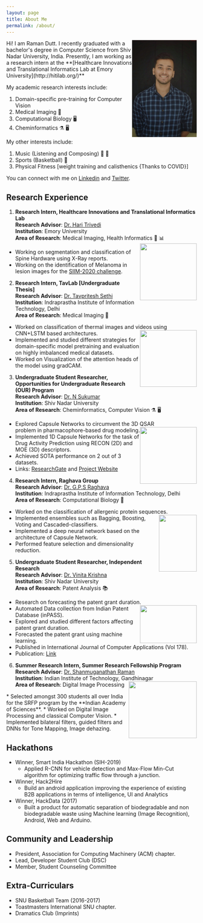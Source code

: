 ```yaml
---
layout: page
title: About Me
permalink: /about/
---
```

<img align="right" src="/images/raman.jpeg" width="171" height="256" />
Hi! I am Raman Dutt. I recently graduated with a bachelor's degree in Computer Science from Shiv Nadar University, India. Presently, I am working as a research intern at the **[Healthcare Innovations and Translational Informatics Lab at Emory University](http://hitilab.org/)**  

My academic research interests include: 
1. Domain-specific pre-training for Computer Vision
2. Medical Imaging :microscope:
3. Computational Biology :desktop_computer:
4. Cheminformatics :alembic: :desktop_computer:

My other interests include:  
1. Music (Listening and Composing) :musical_note: :guitar:
2. Sports (Basketball) :basketball:
3. Physical Fitness [weight training and calisthenics {Thanks to COVID}]   

You can connect with me on [Linkedin](https://www.linkedin.com/in/raman-dutt-84a472126/) and [Twitter](https://twitter.com/RamanDutt4).

## Research Experience  
1. **Research Intern, Healthcare Innovations and Translational Informatics Lab**     
   **Research Advisor**: [Dr. Hari Trivedi](https://med.emory.edu/departments/radiology/profile/?u=HMTRIVE)    
   **Institution**: Emory University  
   **Area of Research**: Medical Imaging, Health Informatics :microscope: :bar_chart: <img align="right" src="https://media.giphy.com/media/U7LqpyMWtoeSXayium/giphy.gif" width="150" height="150" />
   <p> </p>
  * Working on segmentation and classification of   
  Spine Hardware using X-Ray reports.
  * Working on the identification of Melanoma in lesion images for the [SIIM-2020 challenge](https://www.kaggle.com/c/siim-isic-melanoma-classification/overview).

<p> </p>
    
2. **Research Intern, TavLab [Undergraduate Thesis]**      
   **Research Advisor**: [Dr. Tavpritesh Sethi](https://www.iiitd.ac.in/tavpritesh)    
   **Institution**: Indraprastha Institute of Information Technology, Delhi    
   **Area of Research**: Medical Imaging :microscope:  
   <p> </p>
  * Worked on classification of thermal images and videos using CNN+LSTM based architectures. <img align="right" src="https://media.giphy.com/media/IaoleEkKamH4I/giphy.gif" width="150" height="150" />
  * Implemented and studied different strategies for domain-specific model pretraining and evaluation on highly imbalanced medical datasets.
  * Worked on Visualization of the attention heads of the model using gradCAM.
<p> </p>

3. **Undergraduate Student Researcher, Opportunities for Undergraduate Research (OUR) Program**  
   **Research Advisor**: [Dr. N Sukumar](https://chemistry.snu.edu.in/people/faculty/n-sukumar)  
   **Institution**: Shiv Nadar University  
   **Area of Research**: Cheminformatics, Computer Vision :alembic: :desktop_computer: 
   <p> </p>
   
  * Explored Capsule Networks to circumvent the 3D QSAR     
   problem in pharmacophore-based drug modeling. <img align="right" src="https://media.giphy.com/media/YkdMsdnGIk8tiuYlIZ/giphy.gif" width="150" height="150" />
  * Implemented 1D Capsule Networks for the task of Drug Activity Prediction using RECON (2D) and MOE (3D) descriptors. 
  * Achieved SOTA performance on 2 out of 3 datasets. 
  * Links: [ResearchGate](https://bit.ly/2YpjvWS) and [Project Website](https://bit.ly/38w9f3K)
<p> </p>  
  
4. **Research Intern, Raghava Group**  
   **Research Advisor**: [Dr. G.P.S Raghava](https://webs.iiitd.edu.in/raghava/)  
   **Institution**: Indraprastha Institute of Information Technology, Delhi  
   **Area of Research**: Computational Biology :petri_dish:
<p> </p>
    
  * Worked on the classification of allergenic protein sequences. <img align="right" src="https://media.giphy.com/media/l1fWtMmQbuGvm/giphy.gif" width="100" height="150" />
  * Implemented ensembles such as Bagging, Boosting, Voting and Cascaded-classifiers.
  * Implemented a deep neural network based on the architecture of Capsule Network. 
  * Performed feature selection and dimensionality reduction.
<p> </p>  

5. **Undergraduate Student Researcher, Independent Research**  
   **Research Advisor**: [Dr. Vinita Krishna](https://gm.snu.edu.in/people/faculty/vinita-krishna)  
   **Institution**: Shiv Nadar University  
   **Area of Research**: Patent Analysis :books: 
 <p> </p>
 
  * Research on forecasting the patent grant duration. <img align="right" src="https://media.giphy.com/media/LqCa8dVe41WPRzNozz/giphy.gif" width="150" height="100" />
  * Automated Data collection from Indian Patent Database (inPASS).
  * Explored and studied different factors affecting patent grant duration.
  * Forecasted the patent grant using machine learning.
  * Published in International Journal of Computer Applications (Vol 178).
  * Publication: [Link](https://bit.ly/2C8jsYi)
  
<p> </p>  

6. **Summer Research Intern, Summer Research Fellowship Program**  
   **Research Advisor**: [Dr. Shanmuganathan Raman](https://www.iitgn.ac.in/faculty/cse/shanmuganathan)  
   **Institution**: Indian Institute of Technology, Gandhinagar  
   **Area of Research**: Digital Image Processing <img align="right" src="https://media.giphy.com/media/TQAdxJWqM5soE/giphy.gif" width="180" height="150" />
<p> </p>
  * Selected amongst 300 students all over India for the SRFP program by the **Indian Academy of Sciences**.  
  * Worked on Digital Image Processing and classical Computer Vision.  
  * Implemented bilateral filters, guided filters and DNNs for Tone Mapping, Image dehazing.  
  
<p> </p>

  
## Hackathons
* Winner, Smart India Hackathon (SIH-2019)
  * Applied R-CNN for vehicle detection and Max-Flow Min-Cut algorithm for optimizing traffic flow through a junction.
* Winner, Hack2Hire
  * Build an android application improving the experience of existing B2B applications in terms of intelligence, UI and Analytics
* Winner, HackData (2017)
  * Built a product for automatic separation of biodegradable and non biodegradable waste using Machine learning (Image Recognition), Android, Web and Arduino.
  
## Community and Leadership

* President, Association for Computing Machinery (ACM) chapter.
* Lead, Developer Student Club (DSC)
* Member, Student Counseling Committee

## Extra-Curriculars

* SNU Basketball Team (2016-2017)
* Toastmasters International SNU chapter.
* Dramatics Club (Imprints)
